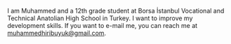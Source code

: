 I am Muhammed and a 12th grade student at Borsa İstanbul Vocational and Technical Anatolian High School in Turkey. I want to improve my development skills. If you want to e-mail me, you can reach me at muhammedhiribuyuk@gmail.com.

<!---
muhammedhiribuyuk/muhammedhiribuyuk is a ✨ special ✨ repository because its `README.md` (this file) appears on your GitHub profile.
You can click the Preview link to take a look at your changes.
--->
